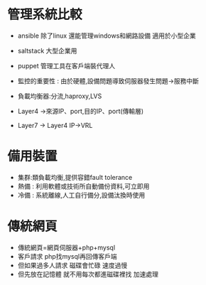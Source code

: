 # 管理系統比較
* ansible 除了linux 還能管理windows和網路設備 適用於小型企業  
* saltstack 大型企業用  
* puppet 管理工具在客戶端裝代理人  

* 監控的重要性 : 由於硬體,設備問題導致伺服器發生問題->服務中斷   

* 負載均衡器:分流,haproxy,LVS  
* Layer4 ->來源IP、port,目的IP、port(傳輸層)    
* Layer7 -> Layer4 IP->VRL  
# 備用裝置
* 集群:類負載均衡,提供容錯fault tolerance  
* 熱備 : 利用軟體或技術所自動備份資料,可立即用  
* 冷備 : 系統離線,人工自行備分,設備汰換時使用  

# 傳統網頁
* 傳統網頁=網頁伺服器+php+mysql  
* 客戶請求 php找mysql再回傳客戶端  
* 但如果過多人請求 磁碟會忙碌 速度過慢  
* 但先放在記憶體 就不用每次都進磁碟裡找 加速處理  
